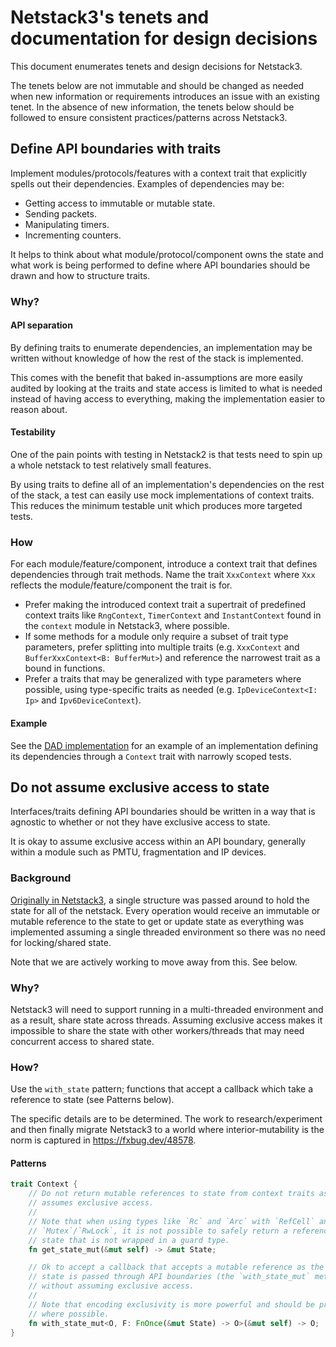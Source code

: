 # Netstack3's tenets and documentation for design decisions

This document enumerates tenets and design decisions for Netstack3.

The tenets below are not immutable and should be changed as needed when new
information or requirements introduces an issue with an existing tenet. In the
absence of new information, the tenets below should be followed to ensure
consistent practices/patterns across Netstack3.

## Define API boundaries with traits

Implement modules/protocols/features with a context trait that explicitly spells
out their dependencies. Examples of dependencies may be:

- Getting access to immutable or mutable state.
- Sending packets.
- Manipulating timers.
- Incrementing counters.

It helps to think about what module/protocol/component owns the state and what
work is being performed to define where API boundaries should be drawn and how
to structure traits.

### Why?

#### API separation

By defining traits to enumerate dependencies, an implementation may be written
without knowledge of how the rest of the stack is implemented.

This comes with the benefit that baked in-assumptions are more easily audited
by looking at the traits and state access is limited to what is needed instead
of having access to everything, making the implementation easier to reason
about.

#### Testability

One of the pain points with testing in Netstack2 is that tests need to spin up a
whole netstack to test relatively small features.

By using traits to define all of an implementation's dependencies on the rest of
the stack, a test can easily use mock implementations of context traits. This
reduces the minimum testable unit which produces more targeted tests.

### How

For each module/feature/component, introduce a context trait that defines
dependencies through trait methods. Name the trait `XxxContext` where `Xxx`
reflects the module/feature/component the trait is for.

- Prefer making the introduced context trait a supertrait of predefined context
  traits like `RngContext`, `TimerContext` and `InstantContext` found in the
  `context` module in Netstack3, where possible.
- If some methods for a module only require a subset of trait type parameters,
  prefer splitting into multiple traits (e.g. `XxxContext` and
  `BufferXxxContext<B: BufferMut>`) and reference the narrowest trait as a bound
  in functions.
- Prefer a traits that may be generalized with type parameters where possible,
  using type-specific traits as needed (e.g. `IpDeviceContext<I: Ip>` and
  `Ipv6DeviceContext`).

#### Example

See the [DAD implementation] for an example of an implementation defining its
dependencies through a `Context` trait with narrowly scoped tests.

## Do not assume exclusive access to state

Interfaces/traits defining API boundaries should be written in a way that is
agnostic to whether or not they have exclusive access to state.

It is okay to assume exclusive access within an API boundary, generally within a
module such as PMTU, fragmentation and IP devices.

### Background

[Originally in Netstack3], a single structure was passed around to hold the
state for all of the netstack. Every operation would receive an immutable or
mutable reference to the state to get or update state as everything was
implemented assuming a single threaded environment so there was no need for
locking/shared state.

Note that we are actively working to move away from this. See below.

### Why?

Netstack3 will need to support running in a multi-threaded environment and as a
result, share state across threads. Assuming exclusive access makes it
impossible to share the state with other workers/threads that may need
concurrent access to shared state.

### How?

Use the `with_state` pattern; functions that accept a callback which take a
reference to state (see Patterns below).

The specific details are to be determined. The work to research/experiment and
then finally migrate Netstack3 to a world where interior-mutability is the norm
is captured in <https://fxbug.dev/48578>.

#### Patterns
```rust
trait Context {
    // Do not return mutable references to state from context traits as this
    // assumes exclusive access.
    //
    // Note that when using types like `Rc` and `Arc` with `RefCell` and
    // `Mutex`/`RwLock`, it is not possible to safely return a reference to
    // state that is not wrapped in a guard type.
    fn get_state_mut(&mut self) -> &mut State;

    // Ok to accept a callback that accepts a mutable reference as the shared
    // state is passed through API boundaries (the `with_state_mut` method)
    // without assuming exclusive access.
    //
    // Note that encoding exclusivity is more powerful and should be preferred
    // where possible.
    fn with_state_mut<O, F: FnOnce(&mut State) -> O>(&mut self) -> O;
}
```

[DAD implementation]: https://fuchsia-review.googlesource.com/c/fuchsia/+/648202
[Originally in Netstack3]: https://cs.opensource.google/fuchsia/fuchsia/+/07b825aab40438237b2c47239786aae08c179139:src/connectivity/network/netstack3/
